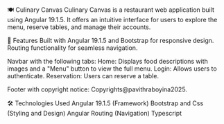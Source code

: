🍽️ Culinary Canvas
Culinary Canvas is a restaurant web application built using Angular 19.1.5. It offers an intuitive interface for users to explore the menu, reserve tables, and manage their accounts.

🚀 Features
Built with Angular 19.1.5 and Bootstrap for responsive design.
Routing functionality for seamless navigation.

Navbar with the following tabs:
Home: Displays food descriptions with images and a "Menu" button to view the full menu.
Login: Allows users to authenticate.
Reservation: Users can reserve a table.

Footer with copyright notice: Copyrights@pavithraboyina2025.

🛠️ Technologies Used
Angular 19.1.5 (Framework)
Bootstrap and Css (Styling and Design)
Angular Routing (Navigation)
Typescript


